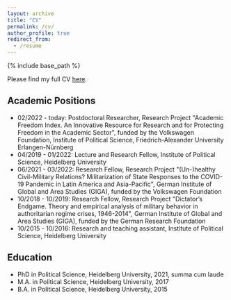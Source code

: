 ```yaml
---
layout: archive
title: "CV"
permalink: /cv/
author_profile: true
redirect_from:
  - /resume
---
```


{% include base_path %}

Please find my full CV <a href="https://github.com/LarsPelke/LarsPelke.github.io/blob/db96c4cfca04b81309909ee2081cd1b85fcc3c63/files/CV_Pelke_10_2021.pdf " target="_blank" rel="noreferrer">here</a>. 

Academic Positions
------
* 02/2022 - today: Postdoctoral Researcher,  Research Project "Academic Freedom Index. An Innovative Resource for Research and for Protecting Freedom in the Academic Sector", funded by the Volkswagen Foundation, Institute of Political Science, Friedrich-Alexander University Erlangen-Nürnberg
* 04/2019 - 01/2022: Lecture and Research Fellow, Institute of Political Science, Heidelberg University
* 06/2021 - 03/2022: Research Fellow, Research Project "(Un-)healthy Civil-Military Relations? Militarization of State Responses to the COVID-19 Pandemic in Latin America and Asia-Pacific", German Institute of Global and Area Studies (GIGA), funded by the Volkswagen Foundation 
* 10/2018 - 10/2019: Research Fellow, Research Project "Dictator’s Endgame. Theory and empirical analysis of military behavior in authoritarian regime crises, 1946-2014", German Institute of Global and Area Studies (GIGA), funded by the German Research Foundation
* 10/2015 - 10/2016: Research and teaching assistant, Institute of Political Science, Heidelberg University


Education
------
* PhD in Political Science, Heidelberg University, 2021, summa cum laude
* M.A. in Political Science, Heidelberg University, 2017
* B.A. in Political Science, Heidelberg University, 2015


